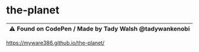 # the-planet

| :warning: Found on CodePen / Made by Tady Walsh @tadywankenobi
|---------------------



https://myware386.github.io/the-planet/
